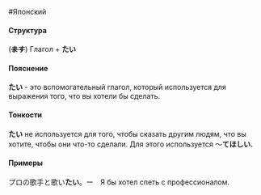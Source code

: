 #Японский 
#### Структура
(~~**ます**~~) Глагол + **たい**
#### Пояснение
**たい** - это вспомогательный глагол, который используется для выражения того, что вы хотели бы сделать.
#### Тонкости
**たい** не используется для того, чтобы сказать другим людям, что вы хотите, чтобы они что-то сделали.
Для этого используется ～**てほしい.**
#### Примеры
プロの歌手と歌い**たい**。ー　Я бы хотел спеть с профессионалом. 